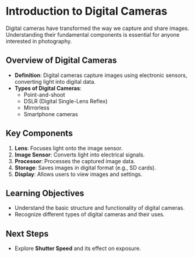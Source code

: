 # Introduction to Digital Cameras

Digital cameras have transformed the way we capture and share images. Understanding their fundamental components is essential for anyone interested in photography.

## Overview of Digital Cameras

- **Definition**: Digital cameras capture images using electronic sensors, converting light into digital data.
- **Types of Digital Cameras**:
  - Point-and-shoot
  - DSLR (Digital Single-Lens Reflex)
  - Mirrorless
  - Smartphone cameras

## Key Components

1. **Lens**: Focuses light onto the image sensor.
2. **Image Sensor**: Converts light into electrical signals.
3. **Processor**: Processes the captured image data.
4. **Storage**: Saves images in digital format (e.g., SD cards).
5. **Display**: Allows users to view images and settings.

## Learning Objectives

- Understand the basic structure and functionality of digital cameras.
- Recognize different types of digital cameras and their uses.

## Next Steps

- Explore **Shutter Speed** and its effect on exposure.
